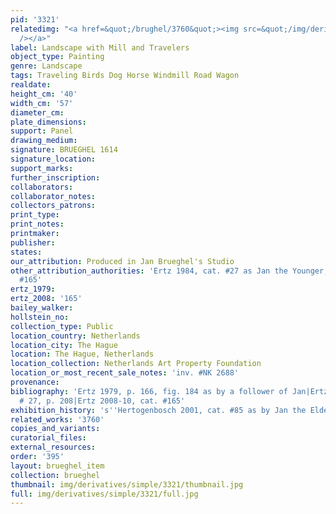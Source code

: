 ```yaml
---
pid: '3321'
relatedimg: "<a href=&quot;/brughel/3760&quot;><img src=&quot;/img/derivatives/simple/3760/thumbnail.jpg&quot;
  /></a>"
label: Landscape with Mill and Travelers
object_type: Painting
genre: Landscape
tags: Traveling Birds Dog Horse Windmill Road Wagon
realdate: 
height_cm: '40'
width_cm: '57'
diameter_cm: 
plate_dimensions: 
support: Panel
drawing_medium: 
signature: BRUEGHEL 1614
signature_location: 
support_marks: 
further_inscription: 
collaborators: 
collaborator_notes: 
collectors_patrons: 
print_type: 
print_notes: 
printmaker: 
publisher: 
states: 
our_attribution: Produced in Jan Brueghel's Studio
other_attribution_authorities: 'Ertz 1984, cat. #27 as Jan the Younger, Ertz 2008-10,
  #165'
ertz_1979: 
ertz_2008: '165'
bailey_walker: 
hollstein_no: 
collection_type: Public
location_country: Netherlands
location_city: The Hague
location: The Hague, Netherlands
location_collection: Netherlands Art Property Foundation
location_or_most_recent_sale_notes: 'inv. #NK 2688'
provenance: 
bibliography: 'Ertz 1979, p. 166, fig. 184 as by a follower of Jan|Ertz 1984, cat.
  # 27, p. 208|Ertz 2008-10, cat. #165'
exhibition_history: 's''Hertogenbosch 2001, cat. #85 as by Jan the Elder'
related_works: '3760'
copies_and_variants: 
curatorial_files: 
external_resources: 
order: '395'
layout: brueghel_item
collection: brueghel
thumbnail: img/derivatives/simple/3321/thumbnail.jpg
full: img/derivatives/simple/3321/full.jpg
---
```

